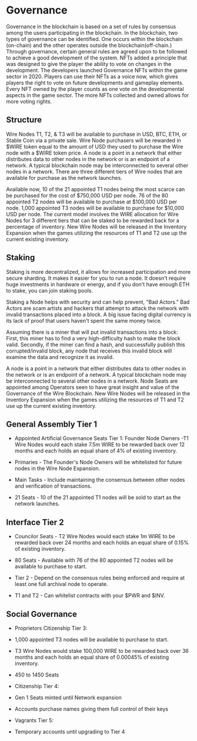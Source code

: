 Governance
==========
Governance in the blockchain is based on a set of rules by consensus among the users participating in the blockchain.  In the blockchain, two types of governance can be identified. One occurs within the blockchain (on-chain) and the other operates outside the blockchain(off-chain.) Through governance, certain general rules are agreed upon to be followed to achieve a good development of the system.  NFTs added a principle that was designed to give the player the ability to vote on changes in the development. The developers launched Governance NFTs within the game sector in 2020. Players can use their NFTs as a voice now, which gives players the right to vote on future developments and gameplay elements. Every NFT owned by the player counts as one vote on the developmental aspects in the game sector. The more NFTs collected and owned allows for more voting rights.


Structure
---------

Wire Nodes T1, T2, & T3 will be available to purchase in USD, BTC, ETH, or Stable Coin via a private sale. Wire Node purchasers will be rewarded in $WIRE token equal to the amount of USD they used to purchase the Wire node with a $WIRE token price. A node is a point in a network that either distributes data to other nodes in the network or is an endpoint of a network. A typical blockchain node may be interconnected to several other nodes in a network. There are three different tiers of Wire nodes that are available for purchase as the network launches. 

Available now, 10 of the 21 appointed T1 nodes being the most scarce can be purchased for the cost of $750,000 USD per node. 76 of the 80 appointed T2 nodes will be available to purchase at $100,000 USD per node. 1,000 appointed T3 nodes will be available to purchase for $10,000 USD per node. The current model involves the WIRE allocation for Wire Nodes for 3 different tiers that can be staked to be rewarded back for a percentage of inventory. New Wire Nodes will be released in the Inventory Expansion when the games utilizing the resources of T1 and T2 use up the current existing inventory.

Staking
-----

Staking is more decentralized, it allows for increased participation and more secure sharding. It makes it easier for you to run a node. It doesn't require huge investments in hardware or energy, and if you don't have enough ETH to stake, you can join staking pools.

Staking a Node helps with security and can help prevent, "Bad Actors." Bad Actors are scam artists and hackers that attempt to attack the network with invalid transactions placed into a block. A big issue facing digital currency is its lack of proof that users haven't spent the same money twice.

Assuming there is a miner that will put invalid transactions into a block: First, this miner has to find a very high-difficulty hash to make the block valid. Secondly, if the miner can find a hash, and successfully publish this corrupted/invalid block, any node that receives this invalid block will examine the data and recognize it as invalid.

A node is a point in a network that either distributes data to other nodes in the network or is an endpoint of a network. A typical blockchain node may be interconnected to several other nodes in a network. Node Seats are appointed among Operators seen to have great insight and value of the Governance of the Wire Blockchain. New Wire Nodes will be released in the Inventory Expansion when the games utilizing the resources of T1 and T2 use up the current existing inventory. 

General Assembly Tier 1
-----------------------

-  Appointed Artificial Governance Seats Tier 1: Founder Node Owners -T1 Wire Nodes would each stake 7.5m WIRE to be rewarded back over 12 months and each holds an equal share of 4% of existing inventory. 

-   Primaries - The Founder's Node Owners will be whitelisted for future nodes in the Wire Node Expansion.

-   Main Tasks - Include maintaining the consensus between other nodes and verification of transactions.

-   21 Seats - 10 of the 21 appointed T1 nodes will be sold to start as the network launches.

Interface Tier 2
----------------

-   Councilor Seats - T2 Wire Nodes would each stake 1m WIRE to be rewarded back over 24 months and each holds an equal share of 0.15% of existing inventory.

-   80 Seats - Available with 76 of the 80 appointed T2 nodes will be available to purchase to start.

-   Tier 2 - Depend on the consensus rules being enforced and require at least one full archival node to operate.

-   T1 and T2 - Can whitelist contracts with your $PWR and $INV.

Social Governance
-----------------

- Proprietors Citizenship Tier 3:

- 1,000 appointed T3 nodes will be available to purchase to start. 

- T3 Wire Nodes would stake 100,000 WIRE to be rewarded back over 36 months and  each holds an equal share  of 0.00045% of existing inventory. 

- 450 to 1450 Seats

- Citizenship Tier 4:

- Gen 1 Seats minted until Network expansion 

- Accounts purchase names giving them full control of their keys

- Vagrants Tier 5:

- Temporary accounts until upgrading to Tier 4